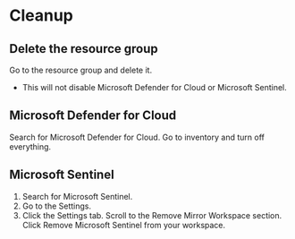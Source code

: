 # Cleanup

## Delete the resource group
Go to the resource group and delete it.
- This will not disable Microsoft Defender for Cloud or Microsoft Sentinel.

## Microsoft Defender for Cloud
Search for Microsoft Defender for Cloud. Go to inventory and turn off everything.

## Microsoft Sentinel
1. Search for Microsoft Sentinel. 
2. Go to the Settings. 
3. Click the Settings tab. Scroll to the Remove Mirror Workspace section. Click Remove Microsoft Sentinel from your workspace.